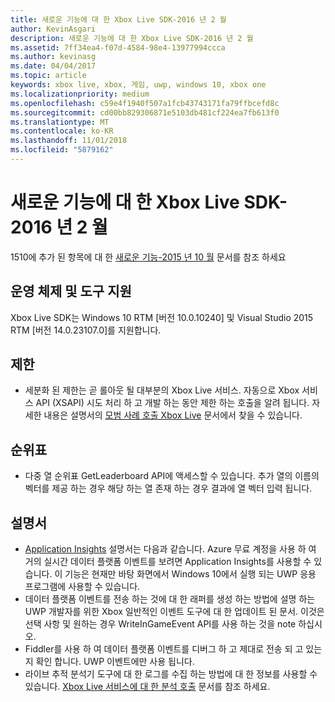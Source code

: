 ```yaml
---
title: 새로운 기능에 대 한 Xbox Live SDK-2016 년 2 월
author: KevinAsgari
description: 새로운 기능에 대 한 Xbox Live SDK-2016 년 2 월
ms.assetid: 7ff34ea4-f07d-4584-98e4-13977994ccca
ms.author: kevinasg
ms.date: 04/04/2017
ms.topic: article
keywords: xbox live, xbox, 게임, uwp, windows 10, xbox one
ms.localizationpriority: medium
ms.openlocfilehash: c59e4f1940f507a1fcb43743171fa79ffbcefd8c
ms.sourcegitcommit: cd00bb829306871e5103db481cf224ea7fb613f0
ms.translationtype: MT
ms.contentlocale: ko-KR
ms.lasthandoff: 11/01/2018
ms.locfileid: "5879162"
---
```

# <a name="whats-new-for-the-xbox-live-sdk---february-2016"></a>새로운 기능에 대 한 Xbox Live SDK-2016 년 2 월

1510에 추가 된 항목에 대 한 [새로운 기능-2015 년 10 월](1510-whats-new.md) 문서를 참조 하세요

## <a name="os-and-tool-support"></a>운영 체제 및 도구 지원
Xbox Live SDK는 Windows 10 RTM [버전 10.0.10240] 및 Visual Studio 2015 RTM [버전 14.0.23107.0]를 지원합니다.

## <a name="throttling"></a>제한
- 세분화 된 제한는 곧 롤아웃 될 대부분의 Xbox Live 서비스.  자동으로 Xbox 서비스 API (XSAPI) 시도 처리 하 고 개발 하는 동안 제한 하는 호출을 알려 됩니다.  자세한 내용은 설명서의 [모범 사례 호출 Xbox Live](../using-xbox-live/best-practices/best-practices-for-calling-xbox-live.md) 문서에서 찾을 수 있습니다.

## <a name="leaderboards"></a>순위표
- 다중 열 순위표 GetLeaderboard API에 액세스할 수 있습니다. 추가 열의 이름의 벡터를 제공 하는 경우 해당 하는 열 존재 하는 경우 결과에 열 벡터 입력 됩니다.

## <a name="documentation"></a>설명서
- [Application Insights](https://developer.microsoft.com/en-us/games/xbox/docs/xboxlive/xbox-live-partners/event-driven-data-platform/application-insights) 설명서는 다음과 같습니다.  Azure 무료 계정을 사용 하 여 거의 실시간 데이터 플랫폼 이벤트를 보려면 Application Insights를 사용할 수 있습니다.  이 기능은 현재만 바탕 화면에서 Windows 10에서 실행 되는 UWP 응용 프로그램에 사용할 수 있습니다.
- 데이터 플랫폼 이벤트를 전송 하는 것에 대 한 래퍼를 생성 하는 방법에 설명 하는 UWP 개발자를 위한 Xbox 일반적인 이벤트 도구에 대 한 업데이트 된 문서.  이것은 선택 사항 및 원하는 경우 WriteInGameEvent API를 사용 하는 것을 note 하십시오.
- Fiddler를 사용 하 여 데이터 플랫폼 이벤트를 디버그 하 고 제대로 전송 되 고 있는지 확인 합니다.  UWP 이벤트에만 사용 됩니다.
- 라이브 추적 분석기 도구에 대 한 로그를 수집 하는 방법에 대 한 정보를 사용할 수 있습니다.  [Xbox Live 서비스에 대 한 분석 호출](../tools/analyze-service-calls.md) 문서를 참조 하세요.
